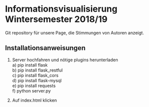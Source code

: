 # Informationsvisualisierung Wintersemester 2018/19

Git repository für unsere Page, die Stimmungen von Autoren anzeigt.

## Installationsanweisungen

1. Server hochfahren und nötige plugins herunterladen  
    a) pip install flask  
    b) pip install flask_restful  
    c) pip install flask_cors  
    d) pip install flask-mysql  
    e) pip install requests  
    f) python server.py

2. Auf index.html klicken
